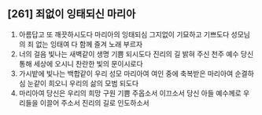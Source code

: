 ## [261] 죄없이 잉태되신 마리아

1) 아름답고 또 깨끗하시도다 마리아의 잉태되심 그지없이 기묘하고 기쁘도다 성모님의 죄 없는 잉태여 다 함께 즐겨 노래 부르자  
2) 너의 걸음 빛나는 새벽같이 생명 기쁨 되시도다 진리의 길 밝혀 주신 천주 예수 당신 통해 세상에 오시니 찬란한 빛의 문이시로다  
3) 가시밭에 빛나는 백합같이 우리 성모 마리아여 여인 중에 축복받은 마리아여 순결하심 눈같이 희오니 우리의 삶의 모범 되도다  
4) 마리아여 당신은 우리의 희망 구원 기쁨 주옵소서 이끄소서 당신 아들 예수께로 우리들을 이끌어 주소서 진리의 길로 인도하소서
